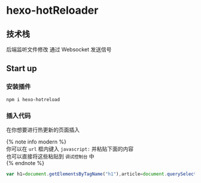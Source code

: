 # hexo-hotReloader

## 技术栈
后端监听文件修改 通过 Websocket 发送信号

## Start up

### 安装插件

```shell
npm i hexo-hotreload
```

### 插入代码

在你想要进行热更新的页面插入

{% note info modern %}  
你可以在 `url` 框内键入 `javascript:` 并粘贴下面的内容  
也可以直接将这些粘贴到 `调试控制台` 中  
{% endnote %}  

```javascript
var h1=document.getElementsByTagName("h1"),article=document.querySelector("div.e-content")??document.getElementsByTagName("article")[0],title="";for(let k in h1)if(h1[k].className?.includes("title"))title=h1[k].innerText;if(title==="")throw new Error("Not find title, no article");var ws=new WebSocket("ws://localhost:3000");ws.addEventListener("open",function(){console.log("Connect Ok");ws.send(title)});ws.addEventListener("message",e=>{article.innerHTML=e.data});
```
